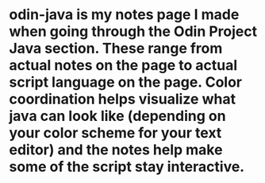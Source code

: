 # odin-java is my notes page I made when going through the Odin Project Java section. These range from actual notes on the page to actual script language on the page. Color coordination helps visualize what java can look like (depending on your color scheme for your text editor) and the notes help make some of the script stay interactive.